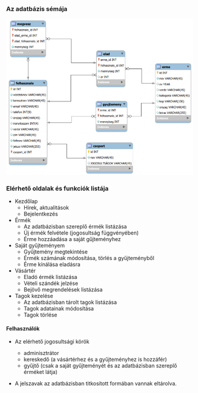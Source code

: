 ### Az adatbázis sémája

![](schema.png)

### Elérhető oldalak és funkciók listája

- Kezdőlap
    - Hírek, aktualitások
    - Bejelentkezés
- Érmék
    -  Az adatbázisban szereplő érmék listázása
    -  Új érmék felvétele (jogosultság függvényében)
    -  Érme hozzáadása a saját gűjteményhez
-  Saját gyűjteményem
    - Gyűjtemény megtekintése
    - Érmék számának módosítása, törlés a gyűjteményből
    - Érme kínálása eladásra
- Vásártér
  - Eladó érmék listázása
  - Vételi szándék jelzése
  - Bejövő megrendelések listázása
- Tagok kezelése
    - Az adatbázisban tárolt tagok listázása
    - Tagok adatainak módosítása
    - Tagok törlése

#### Felhasználók
- Az elérhető jogosultsági körök
    - adminisztrátor
    - kereskedő (a vásártérhez és a gyűjteményhez is hozzáfér)
    - gyűjtő (csak a saját gyűjteményét és az adatbázisban szereplő érméket látja)

- A jelszavak az adatbázisban titkosított formában vannak eltárolva.
